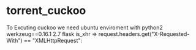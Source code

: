 # torrent_cuckoo

To Excuting cuckoo we need ubuntu enviroment with python2
werkzeug==0.16.1
2.7 flask
is_xhr => request.headers.get("X-Requested-With") == "XMLHttpRequest":
